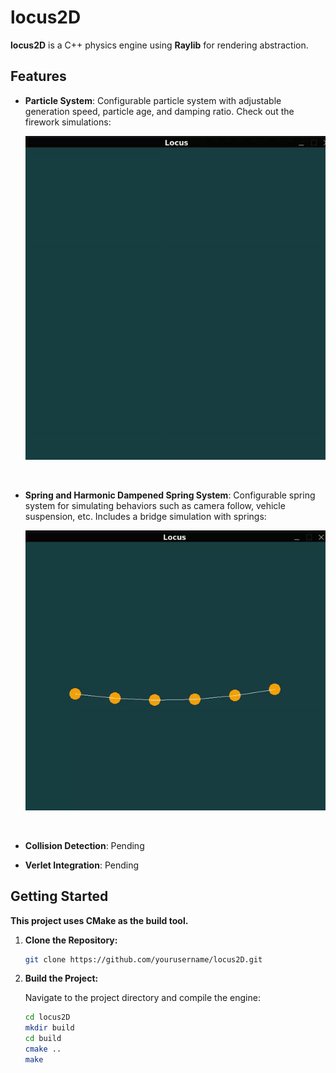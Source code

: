 # **locus2D**

**locus2D** is a C++ physics engine using **Raylib** for rendering abstraction.

## Features

- **Particle System**: 
  Configurable particle system with adjustable generation speed, particle age, and damping ratio. Check out the firework simulations:
  
  ![Fireworks Demo](./demo_videos/fireworks.gif)
  
  <br>

- **Spring and Harmonic Dampened Spring System**: 
  Configurable spring system for simulating behaviors such as camera follow, vehicle suspension, etc. Includes a bridge simulation with springs:
  
  ![Spring Bridge Demo](./demo_videos/spring_bridge.gif)

  <br>

- **Collision Detection**: Pending
- **Verlet Integration**: Pending

## Getting Started

**This project uses CMake as the build tool.**

1. **Clone the Repository:**

    ```bash
    git clone https://github.com/yourusername/locus2D.git
    ```

2. **Build the Project:**

    Navigate to the project directory and compile the engine:

    ```bash
    cd locus2D
    mkdir build
    cd build
    cmake ..
    make
    ```
